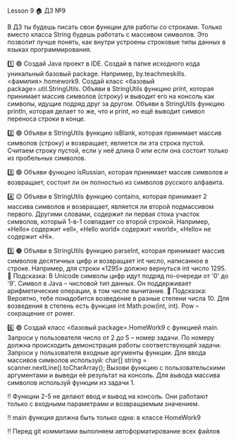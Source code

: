 Lesson 9
🏠 ДЗ №9

В ДЗ ты будешь писать свои функции для работы со строками. Только вместо класса String будешь работать с массивом символов. Это позволит лучше понять, как внутри устроены строковые типы данных в языках программирования. 

1️⃣ 🟢
Создай Java проект в IDE.
Создай в папке исходного кода уникальный базовый package. Например, by.teachmeskills.<фамилия>.homework9.
Создай класс  <базовый package>.util.StringUtils.
Объяви в StringUtils функцию print, которая принимает массив символов (строку) и выводит его на консоль как символы, идущие подряд друг за другом.
Объяви в StringUtils функцию println, которая делает то же, что и print, но ещё выводит символ переноса строки в конце. 

2️⃣ 🟢
Объяви в StringUtils функцию isBlank, которая принимает массив символов (строку) и возвращает, является ли эта строка пустой. Считаем строку пустой, если у неё длина 0 или если она состоит только из пробельных символов.

3️⃣ 🟢
Объяви функцию isRussian, которая принимает массив символов и возвращает, состоит ли он полностью из символов русского алфавита.

4️⃣ 🟡
Объяви в StringUtils функцию contains, которая принимает 2 массива символов и возвращает, является ли второй подмассивом первого. Другими словами, содержит ли первая стока участок символов, который 1-в-1 совпадает со второй строкой. Например, «Hello» содержит «ell», «Hello world» содержит «world», «Hello» не содержит «Hi».

5️⃣ 🟠 
Объяви в StringUtils функцию parseInt, которая принимает массив символов десятичных цифр и возвращает int число, написанное в строке. Например, для строки «1295» должно вернуться int число 1295.
🛟 Подсказка:
В Unicode символы цифр идут подряд по-очереди от '0' до '9'.
Символ в Java – числовой тип данных. Он поддерживает арифметические операции, в том числе вычитание.
🛟 Подсказка: 
Вероятно, тебе понадобится возведение в разные степени числа 10. Для возведения в степень есть функция int Math.pow(int, int). Pow – сокращение от power. 

6️⃣ 🟢
Создай класс
<базовый package>.HomeWork9 с функцией main.
Запроси у пользователя число от 2 до 5 – номер задачи. По номеру должна происходить демонстрация работы соответствующей задачи. 
Запроси у пользователя входные аргументы функции. Для ввода массивов символов используй:
char[] string = scanner.nextLine().toCharArray();
Вызови функцию с пользовательскими аргументами и выведи её результат на консоль.
Для вывода массива символов используй функции из задачи 1.

‼️ Функции 2-5 не делают ввод и вывод на консоль. Они работают только с входными параметрами и возвращаемым значением.

‼️ main функция должна быть только одна: в классе HomeWork9

‼️ Перед git коммитами выполняем автоформатирование всех файлов
